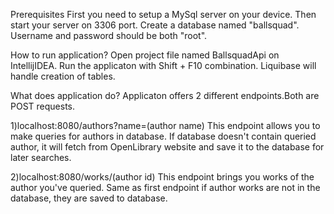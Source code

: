 Prerequisites
  First you need to setup a MySql server on your device.
  Then start your server on 3306 port.
  Create a database named "ballsquad". Username and 
  password should be both "root".

How to run application?
  Open project file named BallsquadApi on IntellijIDEA.
  Run the applicaton with Shift + F10 combination.
  Liquibase will handle creation of tables.

What does application do?
  Applicaton offers 2 different endpoints.Both are POST requests.

  1)localhost:8080/authors?name=(author name)
  This endpoint allows you to make queries for authors in database.
  If database doesn't contain queried author, it will fetch from 
  OpenLibrary website and save it to the database for later searches.

  2)localhost:8080/works/(author id)
  This endpoint brings you works of the author you've queried.
  Same as first endpoint if author works are not in  the database, 
  they are saved to database.
  
